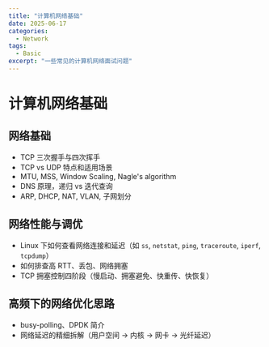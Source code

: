 ```yaml
---
title: "计算机网络基础"
date: 2025-06-17
categories:
  - Network
tags:
  - Basic
excerpt: "一些常见的计算机网络面试问题"
---
```




# 计算机网络基础

## 网络基础

- TCP 三次握手与四次挥手
- TCP vs UDP 特点和适用场景
- MTU, MSS, Window Scaling, Nagle's algorithm
- DNS 原理，递归 vs 迭代查询
- ARP, DHCP, NAT, VLAN, 子网划分

## 网络性能与调优

- Linux 下如何查看网络连接和延迟（如 `ss`, `netstat`, `ping`, `traceroute`, `iperf`, `tcpdump`）
- 如何排查高 RTT、丢包、网络拥塞
- TCP 拥塞控制四阶段（慢启动、拥塞避免、快重传、快恢复）

## 高频下的网络优化思路

- busy-polling、DPDK 简介
- 网络延迟的精细拆解（用户空间 → 内核 → 网卡 → 光纤延迟）